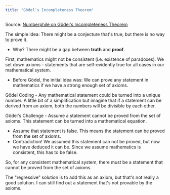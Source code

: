 ```yaml
---
title: "Gödel's Incompleteness Theorem"
---
```


Source: [Numberphile on Gödel's Incompleteness Theorem](https://www.youtube.com/watch?v=O4ndIDcDSGc)

The simple idea: There might be a conjecture that's true, but there is no way to prove it.
- Why? There might be a gap between **truth** and **proof**.

First, mathematics might not be consistent (i.e. existence of paradoxes). We set down axioms - statements that are self-evidently true for all cases in our mathematical system.
- Before Gödel, the initial idea was: We can prove any statement in mathematics if we have a strong enough set of axioms.

Gödel Coding - Any mathematical statement could be turned into a unique number. A little bit of a simplification but imagine that if a statement can be derived from an axiom, both the numbers will be divisible by each other.

Gödel's Challenge - Assume a statement cannot be proved from the set of axioms. This statement can be turned into a mathematical equation.
- Assume that statement is false. This means the statement can be proved from the set of axioms.
- Contradiction! We assumed this statement can not be proved, but now we have deduced it can be. Since we assume mathematics is consistent, this has to be false.

So, for any consistent mathematical system, there must be a statement that cannot be proved from the set of axioms.

The "regressive" solution is to add this as an axiom, but that's not really a good solution. I can still find out a statement that's not provable by the axioms.